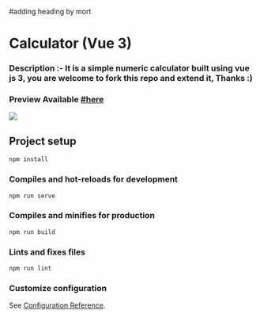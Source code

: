 #adding heading by mort
# Calculator (Vue 3)

### Description :- It is a simple numeric calculator built using vue js 3, you are welcome to fork this repo and extend it, Thanks :)

### Preview Available <a href="https://ak.iocoder.in" target="_blank">#here</a>

<img src="http://ak.iocoder.in/preview.png">

## Project setup
```
npm install
```

### Compiles and hot-reloads for development
```
npm run serve
```

### Compiles and minifies for production
```
npm run build
```

### Lints and fixes files
```
npm run lint
```

### Customize configuration
See [Configuration Reference](https://cli.vuejs.org/config/).
